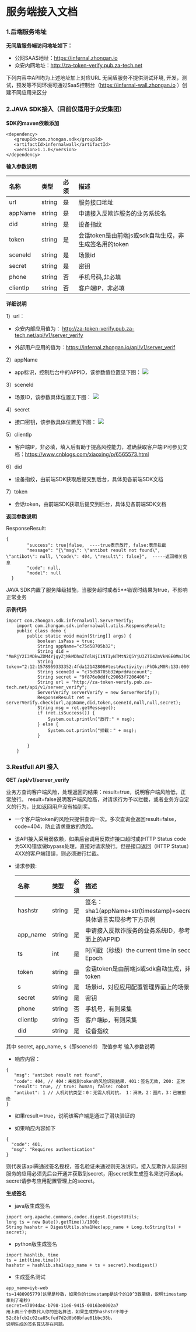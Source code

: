 # 服务端接入文档

### 1.后端服务地址

**无间盾服务端访问地址如下：**

* 公网SAAS地址：https://infernal.zhongan.io
* 众安内网地址：http://za-token-verify.pub.za-tech.net

下列内容中API均为上述地址加上对应URL
无间盾服务不提供测试环境, 开发，测试，预发等不同环境可通过SaaS控制台（https://infernal-wall.zhongan.io ）创建不同应用来区分

### 2.JAVA SDK接入（目前仅适用于众安集团）

**SDK的maven依赖添加**

```
<dependency>
   <groupId>com.zhongan.sdk</groupId>
   <artifactId>infernalwall</artifactId>
   <version>1.1.0</version>
</dependency>
```

**输入参数说明**

| 名称 | 类型 | 必须 | 描述 |
|:---|:---|:---|:---|
| url     | string  | 是 | 服务接口地址 |
| appName  | string  | 是 | 申请接入反欺诈服务的业务系统名 |
| did  | string  | 是  | 设备指纹 |
| token  | string  | 是  | 会话token是由前端js或sdk自动生成，非生成签名用的token |
| sceneId  | string  | 是  | 场景id |
| secret  | string  | 是  | 密钥 |
| phone  | string  | 否  | 手机号码,非必填 |
| clientIp  | string  | 否  | 客户端IP，非必填 |

**详细说明**

1）url：

* 众安内部应用值为： http://za-token-verify.pub.za-tech.net/api/v1/server_verify

* 外部用户应用的值为：https://infernal.zhongan.io/api/v1/server_verif

2）appName
* app标识，控制后台中的APPID，该参数值位置见下图：
  ![](/images/appconfig-1.png)

3）sceneId
* 场景ID，该参数具体位置见下图：
  ![](/images/appconfig-3.png)

4）secret
* 接口密钥，该参数具体位置见下图：
  ![](/images/appconfig-2.png)
  
5）clientIp
* 客户端IP，非必填，填入后有助于提高风控能力，准确获取客户端IP可参见文档：https://www.cnblogs.com/xiaoxing/p/6565573.html
  
6）did
* 设备指纹，由前端SDK获取后提交到后台，具体见各前端SDK文档

7）token
* 会话token，由前端SDK获取后提交到后台，具体见各前端SDK文档

**返回参数说明**

ResponseResult:
```
{
        "success": true|false,  ----true表示放行, false:表示拦截
        "message": "{\"msg\": \"antibot result not found\", \"antibot\": null, \"code\": 404, \"result\": false}",  -----返回相关信息
        "code": null,
        "model": null
  }
```
JAVA SDK内置了服务降级措施，当服务超时或者5**错误时结果为true，不影响正常业务

**示例代码**
```
import com.zhongan.sdk.infernalwall.ServerVerify;
    import com.zhongan.sdk.infernalwall.utils.ResponseResult;
    public class demo {
        public static void main(String[] args) {
            boolean isPass = true;
            String appName="c75d58705b32";
            String did = "MmRjY2I3MDkwZDM4YjgyZjNkMDhmZTdlNjI1NTIyNTMtN2Q5YjU3ZTI4ZmVkNGE0MmJlM2FhNDNhMGYyNjA0YTAwMTIyLVhURldRSHhmdThYazB2cEEzUndKL3FMeGdBRT0=";
            String token="2:12:1578969333352:4fda12142808#test#activity::PhDkzM0R:133:000f4f1a06584901e44ba81240ffd5f4ce6dcf29:12";
            String sceneId = "c75d58705b32#prd#account";
            String secret = "9f876e0ddfc29063f7206406";
            String url = "http://za-token-verify.pub.za-tech.net/api/v1/server_verify";
            ServerVerify serverVerify = new ServerVerify();
            ResponseResult ret = serverVerify.check(url,appName,did,token,sceneId,null,null,secret);
            String msg = ret.getMessage();
            if (ret.isSuccess()) {
                System.out.println("放行:" + msg);
            } else {
                System.out.println("拦截：" + msg);
            }

        }
    }
```

### 3.Restfull API 接入

**GET /api/v1/server_verify**

业务方查询客户端风险，处理返回的结果：result=true，说明客户端风险低，正常放行。 result=false说明客户端风险高，对请求行为予以拦截，或者业务方自定义的行为，比如返回用户没有抽到奖。

* 一个客户端token的风险只提供查询一次。多次查询会返回result=false，code=404，防止请求重放的危险。

* 该API接入采用弱依赖，如果后台调用反欺诈接口超时或(HTTP Status code为5XX)错误做bypass处理，直接对请求放行。但是接口返回（HTTP Status）4XX的客户端错误，则必须进行拦截。
* 请求参数:
  
  | 名称 | 类型 | 必须 | 描述 |
  |:---|:---|:---|:---|
  | hashstr     | string  | 是 | 签名：sha1(appName+str(timestamp)+secret).hexdigest()，具体语言实现参考下方示例 |
  | app_name  | string  | 是 | 申请接入反欺诈服务的业务系统ID，参考应用配置管理界面上的APPID |
  | ts  | int  | 是  | 时间戳（秒级）the current time in seconds since the Epoch |
  | token  | string  | 是  | 会话token是由前端js或sdk自动生成，非生成签名用的token |
  | s  | string  | 是  | 场景id，对应应用配置管理界面上的场景ID |
  | secret  | string  | 是  | 密钥 |
  | phone  | string  | 否  | 手机号，有则采集 |
  | clientIp  | string  | 否  | 客户端ip，有则采集 |
  | did  | string  | 是  | 设备指纹 |

其中 secret, app_name, s（即sceneId） 取值参考 输入参数说明

* 响应内容：
 ```
{
    "msg": "antibot result not found",
    "code": 404, // 404：未找到token的风险识别结果，401：签名无效, 200: 正常
    "result": true, // true: human; false: robot
    "antibot": 1 // 人机对抗类型：0：无需人机对抗， 1：滑块，2：图片，3：已被拒绝
}
```
* 如果result＝true，说明该客户端是通过了滑块验证的

* 如果响应内容如下
```
{
  "code": 401,
  "msg": "Requires authentication"
}
```
则代表该api需通过签名授权，签名验证未通过则无法访问，接入反欺诈人际识别服务的应用必须先后台开通并获取到secret，用secret来生成签名来访问该api。secret请参考应用配置管理上的secret。

**生成签名**
* java版生成签名
```
import org.apache.commons.codec.digest.DigestUtils;
long ts = new Date().getTime()/1000;
String hashstr = DigestUtils.sha1Hex(app_name + Long.toString(ts) + secret);
```

* python版生成签名
```
import hashlib, time
ts = int(time.time())
hashstr = hashlib.sha1(app_name + ts + secret).hexdigest()
```

* 生成签名测试
```
app_name=iyb-web
ts=1480905779(这里是秒数，如果你的timestamp是这个的10^3数量级，说明timestamp拿到了毫秒)
secret=47094dac-b798-11e6-9415-00163e0002a7
用上面三个参数代入你的签名算法，如果生成的hashstr不等于52c8bfcb2c02ca85cfed7d2d0b08bfae61bbc38b，
说明生成的签名算法存在问题。
```